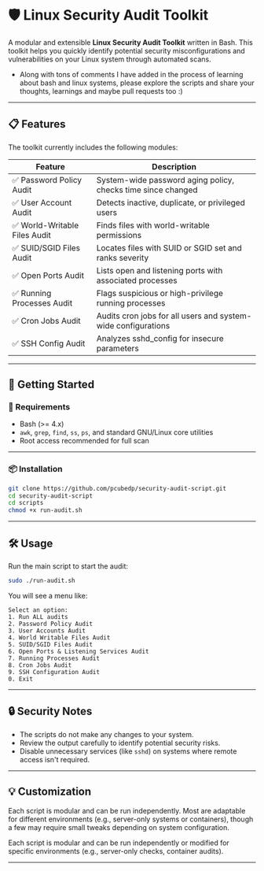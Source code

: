 # 🛡️ Linux Security Audit Toolkit

A modular and extensible **Linux Security Audit Toolkit** written in Bash. This toolkit helps you quickly identify potential security misconfigurations and vulnerabilities on your Linux system through automated scans.

- Along with tons of comments I have added in the process of learning about bash and linux systems, please explore the scripts and share your thoughts, learnings and maybe pull requests too :)
---

## 📋 Features

The toolkit currently includes the following modules:

| Feature                        | Description                                                   |
|-------------------------------|---------------------------------------------------------------|
| ✅ Password Policy Audit       | System-wide password aging policy, checks time since changed  |
| ✅ User Account Audit          | Detects inactive, duplicate, or privileged users              |
| ✅ World-Writable Files Audit  | Finds files with world-writable permissions                   |
| ✅ SUID/SGID Files Audit       | Locates files with SUID or SGID set and ranks severity        |
| ✅ Open Ports Audit            | Lists open and listening ports with associated processes      |
| ✅ Running Processes Audit     | Flags suspicious or high-privilege running processes          |
| ✅ Cron Jobs Audit             | Audits cron jobs for all users and system-wide configurations |
| ✅ SSH Config Audit            | Analyzes sshd_config for insecure parameters                  |

---

## 🚀 Getting Started

### 🔧 Requirements

- Bash (>= 4.x)
- `awk`, `grep`, `find`, `ss`, `ps`, and standard GNU/Linux core utilities
- Root access recommended for full scan

---

### 📦 Installation

```bash
git clone https://github.com/pcubedp/security-audit-script.git
cd security-audit-script
cd scripts
chmod +x run-audit.sh
````

---

## 🛠️ Usage

Run the main script to start the audit:

```bash
sudo ./run-audit.sh
```

You will see a menu like:

```
Select an option:
1. Run ALL audits
2. Password Policy Audit
3. User Accounts Audit
4. World Writable Files Audit
5. SUID/SGID Files Audit
6. Open Ports & Listening Services Audit
7. Running Processes Audit
8. Cron Jobs Audit
9. SSH Configuration Audit
0. Exit
```

---

## 🔒 Security Notes

* The scripts do not make any changes to your system.
* Review the output carefully to identify potential security risks.
* Disable unnecessary services (like `sshd`) on systems where remote access isn't required.

---

## 💡 Customization

Each script is modular and can be run independently. Most are adaptable for different environments (e.g., server-only systems or containers), though a few may require small tweaks depending on system configuration.





Each script is modular and can be run independently or modified for specific environments (e.g., server-only checks, container audits).

---
